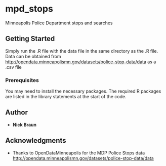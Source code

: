 # mpd_stops
Minneapolis Police Department stops and searches


## Getting Started

Simply run the .R file with the data file in the same directory as the .R file. Data can be obtained from http://opendata.minneapolismn.gov/datasets/police-stop-data/data as a .csv file

### Prerequisites

You may need to install the necessary packages. The required R packages are listed in the library statements at the start of the code.

## Author

* **Nick Braun** 


## Acknowledgments

* Thanks to OpenDataMinneapolis for the MDP Police Stops data http://opendata.minneapolismn.gov/datasets/police-stop-data/data
